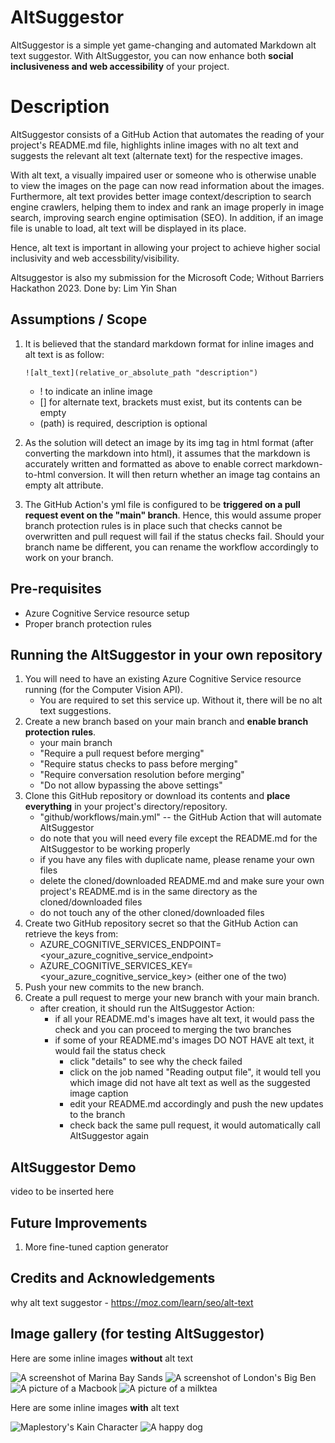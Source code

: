 # AltSuggestor
AltSuggestor is a simple yet game-changing and automated Markdown alt text suggestor. With AltSuggestor, you can now enhance both **social inclusiveness and web accessibility** of your project.

# Description
AltSuggestor consists of a GitHub Action that automates the reading of your project's README.md file, highlights inline images with no alt text and suggests the relevant alt text (alternate text) for the respective images. 

With alt text, a visually impaired user or someone who is otherwise unable to view the images on the page can now read information about the images. Furthermore, alt text provides better image context/description to search engine crawlers, helping them to index and rank an image properly in image search, improving search engine optimisation (SEO). In addition, if an image file is unable to load, alt text will be displayed in its place. 

Hence, alt text is important in allowing your project to achieve higher social inclusivity and web accessbility/visibility.

Altsuggestor is also my submission for the Microsoft Code; Without Barriers Hackathon 2023.
Done by: Lim Yin Shan

## Assumptions / Scope
1. It is believed that the standard markdown format for inline images and alt text is as follow:

    `
    ![alt_text](relative_or_absolute_path "description")
    `

    - ! to indicate an inline image
    - [] for alternate text, brackets must exist, but its contents can be empty
    - (path) is required, description is optional

2. As the solution will detect an image by its img tag in html format (after converting the markdown into html), it assumes that the markdown is accurately written and formatted as above to enable correct markdown-to-html conversion. It will then return whether an image tag contains an empty alt attribute.

3. The GitHub Action's yml file is configured to be **triggered on a pull request event on the "main" branch**. Hence, this would assume proper branch protection rules is in place such that checks cannot be overwritten and pull request will fail if the status checks fail. Should your branch name be different, you can rename the workflow accordingly to work on your branch.

## Pre-requisites
- Azure Cognitive Service resource setup
- Proper branch protection rules

## Running the AltSuggestor in your own repository
1. You will need to have an existing Azure Cognitive Service resource running (for the Computer Vision API).
    - You are required to set this service up. Without it, there will be no alt text suggestions.
2. Create a new branch based on your main branch and **enable branch protection rules**.
    - your main branch
    - "Require a pull request before merging"
    - "Require status checks to pass before merging"
    - "Require conversation resolution before merging"
    - "Do not allow bypassing the above settings"
2. Clone this GitHub repository or download its contents and **place everything** in your project's directory/repository.
    - "github/workflows/main.yml" -- the GitHub Action that will automate AltSuggestor
    - do note that you will need every file except the README.md for the AltSuggestor to be working properly
    - if you have any files with duplicate name, please rename your own files 
    - delete the cloned/downloaded README.md and make sure your own project's README.md is in the same directory as the cloned/downloaded files
    - do not touch any of the other cloned/downloaded files
3. Create two GitHub repository secret so that the GitHub Action can retrieve the keys from:
    - AZURE_COGNITIVE_SERVICES_ENDPOINT=<your_azure_cognitive_service_endpoint>
    - AZURE_COGNITIVE_SERVICES_KEY=<your_azure_cognitive_service_key> (either one of the two)
4. Push your new commits to the new branch.
5. Create a pull request to merge your new branch with your main branch.
    - after creation, it should run the AltSuggestor Action:
        - if all your README.md's images have alt text, it would pass the check and you can proceed to merging the two branches
        - if some of your README.md's images DO NOT HAVE alt text, it would fail the status check
            - click "details" to see why the check failed
            - click on the job named "Reading output file", it would tell you which image did not have alt text as well as the suggested image caption
            - edit your README.md accordingly and push the new updates to the branch
            - check back the same pull request, it would automatically call AltSuggestor again

## AltSuggestor Demo
video to be inserted here

## Future Improvements
1. More fine-tuned caption generator

## Credits and Acknowledgements
why alt text suggestor - https://moz.com/learn/seo/alt-text

## Image gallery (for testing AltSuggestor)

Here are some inline images **without** alt text

![](/images/mbs.jpeg "A screenshot of Marina Bay Sands")
![](/images/bigben.jpg "A screenshot of London's Big Ben")
![](/images/macbook.jpg "A picture of a Macbook")
![](/images/milktea.jpg "A picture of a milktea")

Here are some inline images **with** alt text

![Maplestory's Kain Character](/images/kain.png "A screenshot of Kain")
![A happy dog](/images/dog.jpeg "A screenshot of a dog")